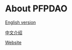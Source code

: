 # About PFPDAO

[English version](./EN-PFP%20DAO-0518.pdf)

[中文介绍](./中文-PFP%20DAO-0518.pdf)

[Website](https://pfp-dao.io/)
